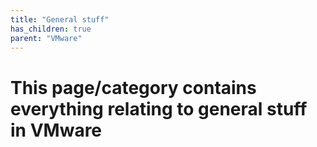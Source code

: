 ```yaml
---
title: "General stuff"
has_children: true
parent: "VMware"
---
```


# This page/category contains everything relating to general stuff in VMware
 
